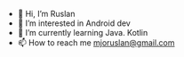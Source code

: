 - 👋 Hi, I’m Ruslan
- 👀 I’m interested in Android dev
- 🌱 I’m currently learning Java. Kotlin
- 📫 How to reach me mjoruslan@gmail.com
